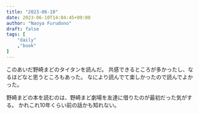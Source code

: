 ```yaml
---
title: "2023-06-10"
date: 2023-06-10T14:04:45+09:00
author: "Naoya Furudono"
draft: false
tags: [
    "daily"
    ,"book"
]
---
```


このあいだ野崎まどのタイタンを読んだ。
共感できるところが多かったし、なるほどなと思うところもあった。
なにより読んでて楽しかったので読んでよかった。

野崎まどの本を読むのは、野崎まど劇場を友達に借りたのが最初だった気がする。
かれこれ10年くらい前の話かも知れない。


